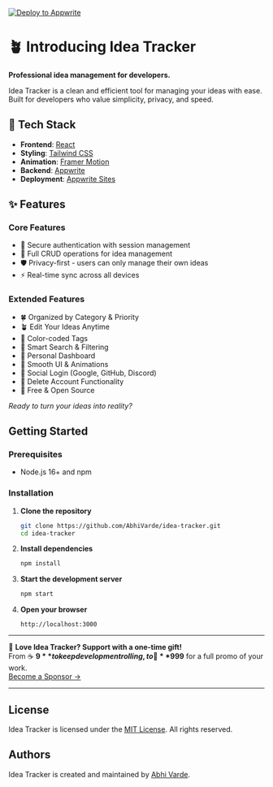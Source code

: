 [![Deploy to Appwrite](https://img.shields.io/badge/Deploy%20to-Appwrite-f02e65?style=for-the-badge&logo=appwrite&logoColor=f02e65&labelColor=1d1d1d)](https://cloud.appwrite.io/console)

# 🪴 Introducing Idea Tracker

**Professional idea management for developers.**

Idea Tracker is a clean and efficient tool for managing your ideas with ease. Built for developers who value simplicity, privacy, and speed.

## 🚀 Tech Stack

- **Frontend**: [React](https://react.dev/) 
- **Styling**: [Tailwind CSS](https://tailwindcss.com/) 
- **Animation**: [Framer Motion](https://www.framer.com/motion/) 
- **Backend**: [Appwrite](https://appwrite.io/) 
- **Deployment**: [Appwrite Sites](https://appwrite.io/products/sites)

## ✨ Features

### Core Features
- 🔐 Secure authentication with session management
- 📝 Full CRUD operations for idea management
- 🛡️ Privacy-first - users can only manage their own ideas
- ⚡ Real-time sync across all devices

###  Extended Features  
- 🍀 Organized by Category & Priority
- 🪴 Edit Your Ideas Anytime
- 🥬 Color-coded Tags 
- 🥒 Smart Search & Filtering 
- 🌱 Personal Dashboard
- 🧩 Smooth UI & Animations
- 🥦 Social Login (Google, GitHub, Discord)
- 🌾 Delete Account Functionality
- 💚 Free & Open Source

*Ready to turn your ideas into reality?*

## Getting Started

### Prerequisites

- Node.js 16+ and npm

### Installation

1. **Clone the repository**
   ```bash
   git clone https://github.com/AbhiVarde/idea-tracker.git
   cd idea-tracker
   ```

2. **Install dependencies**
   ```bash
   npm install
   ```

3. **Start the development server**
   ```bash
   npm start
   ```

4. **Open your browser**
   ```
   http://localhost:3000
   ```

---

💖 **Love Idea Tracker? Support with a one-time gift!**  
From ☕ **$9** to keep development rolling, to 🚀 **$999** for a full promo of your work.  
[Become a Sponsor →](https://github.com/sponsors/AbhiVarde)

---

## License

Idea Tracker is licensed under the [MIT License](http://choosealicense.com/licenses/mit/). All rights reserved.

## Authors

Idea Tracker is created and maintained by [Abhi Varde](https://www.abhivarde.in/).
